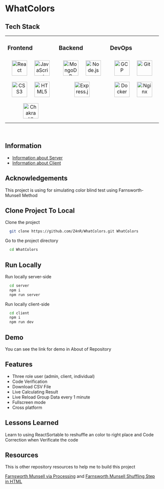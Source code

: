 # WhatColors

## Tech Stack

<div align="center">
<table><tr><td valign="top" width="33%">

### Frontend

<div align="center">  
<a href="https://reactjs.org/" target="_blank"><img style="margin: 10px" src="https://profilinator.rishav.dev/skills-assets/react-original-wordmark.svg" alt="React" height="50" /></a>
<a href="https://www.javascript.com/" target="_blank"><img style="margin: 10px" src="https://profilinator.rishav.dev/skills-assets/javascript-original.svg" alt="JavaScript" height="50" /></a> 
<a href="https://www.w3schools.com/css/" target="_blank"><img style="margin: 10px" src="https://profilinator.rishav.dev/skills-assets/css3-original-wordmark.svg" alt="CSS3" height="50" /></a>  
<a href="https://en.wikipedia.org/wiki/HTML5" target="_blank"><img style="margin: 10px" src="https://profilinator.rishav.dev/skills-assets/html5-original-wordmark.svg" alt="HTML5" height="50" /></a>  
<a href="https://chakra-ui.com/" target="_blank"><img style="margin: 10px" src="https://profilinator.rishav.dev/skills-assets/chakraui.png" alt="Chakra UI" height="50" /></a>  
</div>

</td><td valign="top" width="33%">

### Backend

<div align="center">   
<a href="https://www.mongodb.com/" target="_blank"><img style="margin: 10px" src="https://profilinator.rishav.dev/skills-assets/mongodb-original-wordmark.svg" alt="MongoDB" height="50" /></a>  
<a href="https://nodejs.org/" target="_blank"><img style="margin: 10px" src="https://profilinator.rishav.dev/skills-assets/nodejs-original-wordmark.svg" alt="Node.js" height="50" /></a>  
<a href="https://expressjs.com/" target="_blank"><img style="margin: 10px" src="https://profilinator.rishav.dev/skills-assets/express-original-wordmark.svg" alt="Express.js" height="50" /></a>  
</div>

</td><td valign="top" width="33%">

### DevOps

<div align="center">  
<a href="https://cloud.google.com/" target="_blank"><img style="margin: 10px" src="https://profilinator.rishav.dev/skills-assets/google_cloud-icon.svg" alt="GCP" height="50" /></a>  
<a href="https://github.com/" target="_blank"><img style="margin: 10px" src="https://profilinator.rishav.dev/skills-assets/git-scm-icon.svg" alt="Git" height="50" /></a>  
<a href="https://www.docker.com/" target="_blank"><img style="margin: 10px" src="https://profilinator.rishav.dev/skills-assets/docker-original-wordmark.svg" alt="Docker" height="50" /></a>  
<a href="https://www.nginx.com/" target="_blank"><img style="margin: 10px" src="https://profilinator.rishav.dev/skills-assets/nginx-original.svg" alt="Nginx" height="50" /></a>  
</div>

</td></tr></table>
</div>

<br/>

## Information

- [Information about Server](https://github.com/Z4nR/WhatColors/tree/main/server)
- [Information about Client](https://github.com/Z4nR/WhatColors/tree/main/client)

## Acknowledgements

This project is using for simulating color blind test using Farnsworth-Munsell Method

## Clone Project To Local

Clone the project

```bash
  git clone https://github.com/Z4nR/WhatColors.git WhatColors
```

Go to the project directory

```bash
  cd WhatColors
```

## Run Locally

Run locally server-side

```bash
  cd server
  npm i
  npm run server
```

Run locally client-side

```bash
  cd client
  npm i
  npm run dev
```

## Demo

You can see the link for demo in About of Repository

## Features

- Three role user (admin, client, individual)
- Code Verification
- Download CSV File
- Live Calculating Result
- Live Reload Group Data every 1 minute
- Fullscreen mode
- Cross platform

## Lessons Learned

Learn to using ReactSortable to reshuffle an color to right place and Code Correction when Verificate the code

## Resources

This is other repository resources to help me to build this project

[Farnsworth Munsell via Processing](https://github.com/rpigu-i/processing-farnsworth-munsell) and
[Farnsworth Munsell Shuffling Step in HTML](https://github.com/chaturatbs/FM100)
